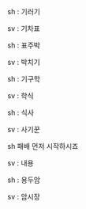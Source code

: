 sh : 기러기

sv : 기차표 

sh : 표주박

sv : 박치기

sh : 기구학

sv : 학식

sh : 식사

sv : 사기꾼

sh 패배 먼저 시작하시죠

sv : 내용

sh : 용두암

sv : 암시장